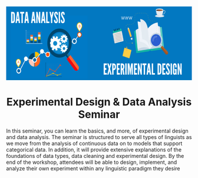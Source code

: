 <p align="center">
  <img width="600" height="200" src="https://github.com/prislb/ExpeDesign_DataAnalysis_Seminar/blob/main/banner.jpeg">
</p>


<h1 align="center"> Experimental Design & Data Analysis Seminar </h1>

In this seminar,  you can learn the basics, and more, of experimental design and data analysis. The seminar is structured to serve all types of linguists as we move from the analysis of continuous data on to models that support categorical data. In addition, it will provide extensive explanations of the foundations of data types, data cleaning and experimental design. By the end of the workshop, attendees will be able to design, implement, and analyze their own experiment within any linguistic paradigm they desire
